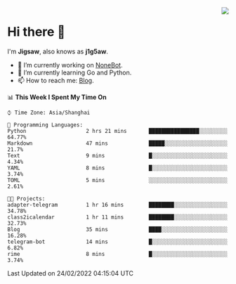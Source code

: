 <a href="#">
  <img align="right" src="https://github-readme-stats.vercel.app/api?username=j1g5awi&count_private=true&show_icons=true&title_color=80070B&text_color=B3B3B3&bg_color=212121&icon_color=80070B" />
</a>

# Hi there 👋

I'm **Jigsaw**, also knows as **j1g5aw**.

- 🔭 I’m currently working on [NoneBot](https://github.com/nonebot).
- 🌱 I’m currently learning Go and Python.
- 📫 How to reach me: [Blog](https://blog.maddestroyer.xyz/).

<!--START_SECTION:waka-->
📊 **This Week I Spent My Time On** 

```text
⌚︎ Time Zone: Asia/Shanghai

💬 Programming Languages: 
Python                   2 hrs 21 mins       ████████████████░░░░░░░░░   64.77% 
Markdown                 47 mins             █████░░░░░░░░░░░░░░░░░░░░   21.7% 
Text                     9 mins              █░░░░░░░░░░░░░░░░░░░░░░░░   4.34% 
YAML                     8 mins              █░░░░░░░░░░░░░░░░░░░░░░░░   3.74% 
TOML                     5 mins              ░░░░░░░░░░░░░░░░░░░░░░░░░   2.61%

🐱‍💻 Projects: 
adapter-telegram         1 hr 16 mins        ████████░░░░░░░░░░░░░░░░░   34.78% 
class2icalendar          1 hr 11 mins        ████████░░░░░░░░░░░░░░░░░   32.73% 
Blog                     35 mins             ████░░░░░░░░░░░░░░░░░░░░░   16.28% 
telegram-bot             14 mins             █░░░░░░░░░░░░░░░░░░░░░░░░   6.82% 
rime                     8 mins              █░░░░░░░░░░░░░░░░░░░░░░░░   3.74%

```


 Last Updated on 24/02/2022 04:15:04 UTC
<!--END_SECTION:waka-->
